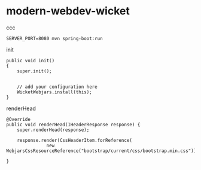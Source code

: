 # modern-webdev-wicket

ccc

```
SERVER_PORT=8080 mvn spring-boot:run
```

init

```
public void init()
{
	super.init();

	
	// add your configuration here
	WicketWebjars.install(this);
}
```

renderHead

```
@Override
public void renderHead(IHeaderResponse response) {
	super.renderHead(response);

	response.render(CssHeaderItem.forReference(
               new WebjarsCssResourceReference("bootstrap/current/css/bootstrap.min.css")));

}
```


